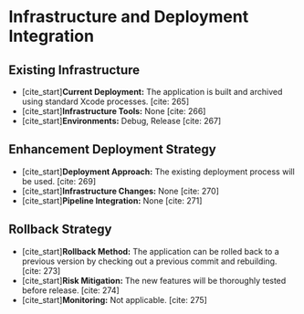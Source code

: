 # Infrastructure and Deployment Integration

## Existing Infrastructure

-   [cite_start]**Current Deployment:** The application is built and archived using standard Xcode processes. [cite: 265]
-   [cite_start]**Infrastructure Tools:** None [cite: 266]
-   [cite_start]**Environments:** Debug, Release [cite: 267]

## Enhancement Deployment Strategy

-   [cite_start]**Deployment Approach:** The existing deployment process will be used. [cite: 269]
-   [cite_start]**Infrastructure Changes:** None [cite: 270]
-   [cite_start]**Pipeline Integration:** None [cite: 271]

## Rollback Strategy

-   [cite_start]**Rollback Method:** The application can be rolled back to a previous version by checking out a previous commit and rebuilding. [cite: 273]
-   [cite_start]**Risk Mitigation:** The new features will be thoroughly tested before release. [cite: 274]
-   [cite_start]**Monitoring:** Not applicable. [cite: 275]
